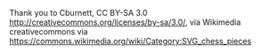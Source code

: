 Thank you to Cburnett, CC BY-SA 3.0 <http://creativecommons.org/licenses/by-sa/3.0/>, via Wikimedia creativecommons
via https://commons.wikimedia.org/wiki/Category:SVG_chess_pieces
